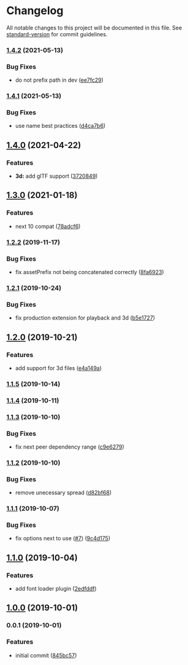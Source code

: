 # Changelog

All notable changes to this project will be documented in this file. See [standard-version](https://github.com/conventional-changelog/standard-version) for commit guidelines.

### [1.4.2](https://github.com/moxystudio/next-common-files/compare/v1.4.1...v1.4.2) (2021-05-13)


### Bug Fixes

* do not prefix path in dev ([ee7fc29](https://github.com/moxystudio/next-common-files/commit/ee7fc29e9c05c5479dadaeb26897f39e126e5ec0))

### [1.4.1](https://github.com/moxystudio/next-common-files/compare/v1.4.0...v1.4.1) (2021-05-13)


### Bug Fixes

* use name best practices ([d4ca7b6](https://github.com/moxystudio/next-common-files/commit/d4ca7b6907d2c432857d59279cf5a02820d21066))

## [1.4.0](https://github.com/moxystudio/next-common-files/compare/v1.3.0...v1.4.0) (2021-04-22)


### Features

* **3d:** add glTF support ([3720849](https://github.com/moxystudio/next-common-files/commit/3720849acf7c81b8ebb7e66d36dc9461096b2e6a))

## [1.3.0](https://github.com/moxystudio/next-common-files/compare/v1.2.2...v1.3.0) (2021-01-18)


### Features

* next 10 compat ([78adcf6](https://github.com/moxystudio/next-common-files/commit/78adcf61a7c506800140328e50d21988e7fcfce3))

### [1.2.2](https://github.com/moxystudio/next-common-files/compare/v1.2.1...v1.2.2) (2019-11-17)


### Bug Fixes

* fix assetPrefix not being concatenated correctly ([8fa6923](https://github.com/moxystudio/next-common-files/commit/8fa6923))

### [1.2.1](https://github.com/moxystudio/next-common-files/compare/v1.2.0...v1.2.1) (2019-10-24)


### Bug Fixes

* fix production extension for playback and 3d ([b5e1727](https://github.com/moxystudio/next-common-files/commit/b5e1727))

## [1.2.0](https://github.com/moxystudio/next-common-files/compare/v1.1.5...v1.2.0) (2019-10-21)


### Features

* add support for 3d files ([e4a149a](https://github.com/moxystudio/next-common-files/commit/e4a149a))

### [1.1.5](https://github.com/moxystudio/next-common-files/compare/v1.1.4...v1.1.5) (2019-10-14)

### [1.1.4](https://github.com/moxystudio/next-common-files/compare/v1.1.3...v1.1.4) (2019-10-11)

### [1.1.3](https://github.com/moxystudio/next-common-files/compare/v1.1.2...v1.1.3) (2019-10-10)


### Bug Fixes

* fix next peer dependency range ([c9e6279](https://github.com/moxystudio/next-common-files/commit/c9e6279))

### [1.1.2](https://github.com/moxystudio/next-common-files/compare/v1.1.1...v1.1.2) (2019-10-10)


### Bug Fixes

* remove unecessary spread ([d82bf68](https://github.com/moxystudio/next-common-files/commit/d82bf68))

### [1.1.1](https://github.com/moxystudio/next-common-files/compare/v1.1.0...v1.1.1) (2019-10-07)


### Bug Fixes

* fix options next to use ([#7](https://github.com/moxystudio/next-common-files/issues/7)) ([9c4d175](https://github.com/moxystudio/next-common-files/commit/9c4d175))

## [1.1.0](https://github.com/moxystudio/next-common-files/compare/v1.0.0...v1.1.0) (2019-10-04)


### Features

* add font loader plugin ([2edfddf](https://github.com/moxystudio/next-common-files/commit/2edfddf))

## [1.0.0](https://github.com/moxystudio/next-common-files/compare/v0.0.1...v1.0.0) (2019-10-01)

### 0.0.1 (2019-10-01)


### Features

* initial commit ([845bc57](https://github.com/moxystudio/next-common-files/commit/845bc57))
